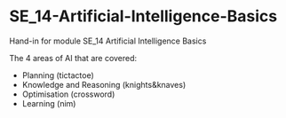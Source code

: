 # SE_14-Artificial-Intelligence-Basics
Hand-in for module SE_14 Artificial Intelligence Basics

The 4 areas of AI that are covered:
- Planning (tictactoe)
- Knowledge and Reasoning (knights&knaves)
- Optimisation (crossword)
- Learning (nim)
